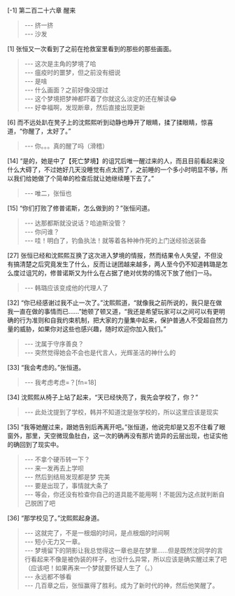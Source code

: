 
[-1] 第二百二十六章 醒来
>--- 挤一挤<br>
>--- 沙发<br>

[1] 张恒又一次看到了之前在抢救室里看到的那些的那些画面。
>--- 这次是主角的梦境了哈<br>
>--- 瘟疫时的噩梦，但之前没有细说<br>
>--- 是啥<br>
>--- 什么画面？之前好像没提过<br>
>--- 这个梦境把梦神都吓着了你就这么淡定的还在解读😂<br>
>--- 好幸福啊，发现断章，然后直接出现更新<br>

[6] 而不远处趴在凳子上的沈熙熙听到动静也睁开了眼睛，揉了揉眼睛，惊喜道，“你醒了，太好了。”
>--- 你。。。真的醒了吗（滑稽）<br>

[14] “是的，她是中了【死亡梦境】的诅咒后唯一醒过来的人，而且目前看起来没什么大碍了，不过她好几天没睡觉有点太困了，之前睡的一个多小时明显不够，所以我们给她做了个简单的检查后就让她继续睡下去了。”
>--- 唯二，张恒也<br>

[15] “你们打败了修普诺斯，怎么做到的？”张恒问道。
>--- 达那都斯就没说话？哈迪斯没管？<br>
>--- 你问谁？<br>
>--- 哇！明白了，钓鱼执法！就等着各种神作死的上门送经验送装备<br>

[27] 张恒已经和沈熙熙互换了这次进入梦境的情报，然而结果令人失望，不但没有搞清楚之后究竟发生了什么，反而让谜团越来越多，两人至今仍不知道韩璐是怎么度过诅咒的，修普诺斯又为什么在占据了绝对优势的情况下放了他们一马。
>--- 韩璐应该变成他的代理人了<br>

[32] “你已经感谢过我不止一次了。”沈熙熙道，“就像我之前所说的，我只是在做我一直在做的事情而已……”她顿了顿又道，“我还是希望玩家可以之间可以有更明确的行为准则和自我约束机制，把大家的力量集中起来，保护普通人不受超自然力量的威胁，如果你对这些也感兴趣，随时欢迎你加入我们。”
>--- 沈属于守序善良？<br>
>--- 突然觉得她会不会也是代言人，光辉圣洁的神什么的<br>

[33] “我会考虑的。”张恒道。
>--- 我考虑考虑=？[fn=18]<br>

[34] 沈熙熙从椅子上站了起来，“天已经快亮了，我先会学校了，你？”
>--- 此处沈提到了学校，韩并不知道沈是张学校的，所以这里应该是现实<br>

[35] “我等她醒过来，跟她告别后再离开吧。”张恒道，他说完却是又忍不住看了眼窗外，那里，天空微现鱼肚白，这一次的确再没有那片诡异的云层出现，也证实他的确回到了现实中。
>--- 不拿个硬币转一下？<br>
>--- 来一发再去上学呗<br>
>--- 然后到结局发现都是梦 完美<br>
>--- 要是出现了，事情就大条了<br>
>--- 等会，你还没有检查你自己的道具能不能用啊！不能因为这点就判断自己脱困了吧<br>

[36] “那学校见了。”沈熙熙起身道。
>--- 这就完了，不是一根烟的时间，是点根烟的时间啊<br>
>--- 短小无力又一章。<br>
>--- 梦境留下的阴影让我总觉得这一章也是在梦里……但是既然沈同学的言行看起来不像是被伪装的样子，也没什么异常，所以应该是确实醒过来了吧（应该吧！如果再来一个梦就要怀疑人生了（。）<br>
>--- 永远都不够看<br>
>--- 几百章之后，张恒赢得了胜利。成为了新时代的神，然后他笑醒了。<br>
